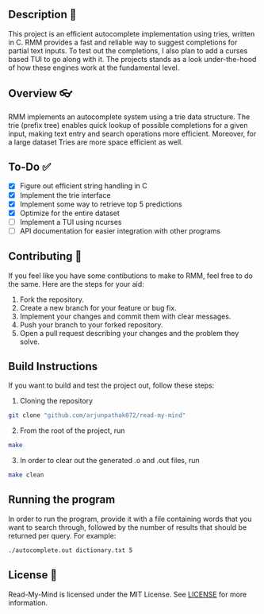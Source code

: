## Description 📄
This project is an efficient autocomplete implementation using tries, written in C. RMM provides a fast and reliable way to suggest completions for partial text inputs. To test out the completions, I also plan to add a curses based TUI to go along with it. The projects stands as a look under-the-hood of how these engines work at the fundamental level.

## Overview 👓
RMM implements an autocomplete system using a trie data structure. The trie (prefix tree) enables quick lookup of possible completions for a given input, making text entry and search operations more efficient. Moreover, for a large dataset Tries are more space efficient as well.

## To-Do ✅
- [x] Figure out efficient string handling in C
- [x] Implement the trie interface
- [x] Implement some way to retrieve top 5 predictions
- [x] Optimize for the entire dataset
- [ ] Implement a TUI using ncurses
- [ ] API documentation for easier integration with other programs

## Contributing 🤝
If you feel like you have some contibutions to make to RMM, feel free to do the same. Here are the steps for your aid:
1. Fork the repository.
2. Create a new branch for your feature or bug fix.
3. Implement your changes and commit them with clear messages.
4. Push your branch to your forked repository.
5. Open a pull request describing your changes and the problem they solve.

## Build Instructions
If you want to build and test the project out, follow these steps:

1. Cloning the repository
```bash
git clone "github.com/arjunpathak072/read-my-mind"
```
2. From the root of the project, run
```bash
make
```
3. In order to clear out the generated .o and .out files, run
```bash
make clean
```

## Running the program
In order to run the program, provide it with a file containing words that you want to search
through, followed by the number of results that should be returned per query. For example:
```bash
./autocomplete.out dictionary.txt 5
```

## License 📃
Read-My-Mind is licensed under the MIT License. See [LICENSE](LICENSE) for more information.
